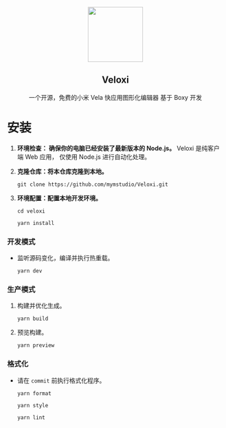 <p align="center">
  <img src="https://youke1.picui.cn/s1/2025/10/02/68ddd1f761602.png" width="128" />
</p>

<h2 align="center">Veloxi</h2>
<p align="center">一个开源，免费的小米 Vela 快应用图形化编辑器
基于 Boxy 开发
</p>

# 安装

1. **环境检查： 确保你的电脑已经安装了最新版本的 Node.js。**
   Veloxi 是纯客户端 Web 应用，
   仅使用 Node.js 进行自动化处理。

2. **克隆仓库：将本仓库克隆到本地。** 

   ```shell
   git clone https://github.com/mymstudio/Veloxi.git
   ```

3. **环境配置：配置本地开发环境。**

   ```shell
   cd veloxi
   ```

   ```shell
   yarn install
   ```

### 开发模式

- 监听源码变化，编译并执行热重载。

  ```shell
  yarn dev
  ```

### 生产模式

1. 构建并优化生成。

   ```shell
   yarn build
   ```

2. 预览构建。

   ```shell
   yarn preview
   ```

### 格式化

- 请在 `commit` 前执行格式化程序。

  ```shell
  yarn format
  ```

  ```shell
  yarn style
  ```

  ```shell
  yarn lint
  ```
